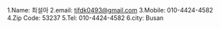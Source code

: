 1.Name: 최설아
2.email: tjfdk0493@gmail.com
3.Mobile: 010-4424-4582
4.Zip Code: 53237
5.Tel: 010-4424-4582
6.city: Busan